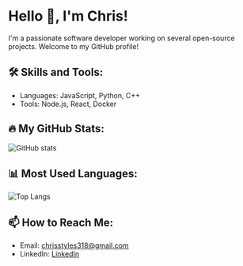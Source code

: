 # Hello 👋, I'm Chris!

I'm a passionate software developer working on several open-source projects. Welcome to my GitHub profile!

## 🛠 Skills and Tools:
- Languages: JavaScript, Python, C++
- Tools: Node.js, React, Docker

## 🔥 My GitHub Stats:
![GitHub stats](https://github-readme-stats.vercel.app/api?username=ntua-el20614&show_icons=true&theme=tokyonight)

## 📊 Most Used Languages:
![Top Langs](https://github-readme-stats.vercel.app/api/top-langs/?username=ntua-el20614&layout=compact&theme=tokyonight)

## 📫 How to Reach Me:
- Email: [chrisstyles318@gmail.com](mailto:chrisstyles318@gmail.com)
- LinkedIn: [LinkedIn](https://linkedin.com/in/christodoulos-stylianides-33b079303)

